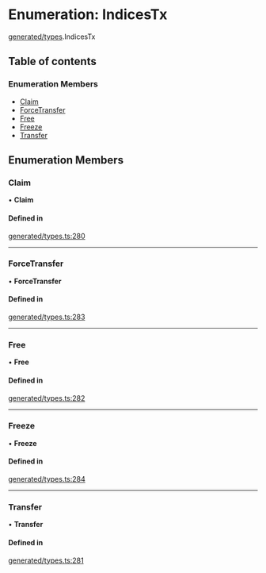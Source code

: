 # Enumeration: IndicesTx

[generated/types](../wiki/generated.types).IndicesTx

## Table of contents

### Enumeration Members

- [Claim](../wiki/generated.types.IndicesTx#claim)
- [ForceTransfer](../wiki/generated.types.IndicesTx#forcetransfer)
- [Free](../wiki/generated.types.IndicesTx#free)
- [Freeze](../wiki/generated.types.IndicesTx#freeze)
- [Transfer](../wiki/generated.types.IndicesTx#transfer)

## Enumeration Members

### Claim

• **Claim**

#### Defined in

[generated/types.ts:280](https://github.com/PolymathNetwork/polymesh-sdk/blob/299ce247/src/generated/types.ts#L280)

___

### ForceTransfer

• **ForceTransfer**

#### Defined in

[generated/types.ts:283](https://github.com/PolymathNetwork/polymesh-sdk/blob/299ce247/src/generated/types.ts#L283)

___

### Free

• **Free**

#### Defined in

[generated/types.ts:282](https://github.com/PolymathNetwork/polymesh-sdk/blob/299ce247/src/generated/types.ts#L282)

___

### Freeze

• **Freeze**

#### Defined in

[generated/types.ts:284](https://github.com/PolymathNetwork/polymesh-sdk/blob/299ce247/src/generated/types.ts#L284)

___

### Transfer

• **Transfer**

#### Defined in

[generated/types.ts:281](https://github.com/PolymathNetwork/polymesh-sdk/blob/299ce247/src/generated/types.ts#L281)
